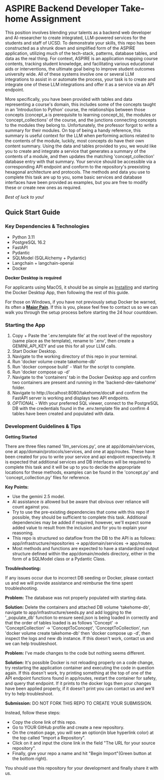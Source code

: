 # ASPIRE Backend Developer Take-home Assignment

This position involves blending your talents as a backend web developer and AI-researcher to create integrated, LLM-powered services for the students and staff of UCSD. To demonstrate your skills, this repo has been constructed as a shrunk down and simplified form of the ASPIRE application, utilizing much of the tech-stack, patterns, database tables, and data as the real thing. For context, ASPIRE is an application mapping course contents, tracking student knowledge, and facilitating various educational aids or interventions, the ultimate goal being to improve student outcomes university wide. All of these systems involve one or several LLM integrations to assist in or automate the process, your task is to create and integrate one of these LLM integrations and offer it as a service via an API endpoint. 

More specifically, you have been provided with tables and data representing a course's domain, this includes some of the concepts taught in an 'Introduction to Python' course, the relationships between those concepts (concept_a is prerequisite to learning concept_b), the modules or 'concept_collections' of the course, and the junctions connecting concepts to the modules they belong to. Unfortunately, the professor forgot to write a summary for their modules. On top of being a handy reference, this summary is useful context for the LLM when performing actions related to the contents of the module, luckily, most concepts do have their own content summary. Using the data and tables provided to you, we would like you to create and integrate a service that generates a summary of the contents of a module, and then updates the matching 'concept_collection' database entry with that summary. Your service should be accessible via a corresponding API endpoint and conform to the repository's preexisting hexagonal architecture and protocols. The methods and data you use to complete this task are up to you, some basic services and database interfaces have been provided as examples, but you are free to modify these or create new ones as required. 


*Best of luck to you!*

## Quick Start Guide
### Key Dependencies & Technologies
- Python 3.11
- PostgreSQL 16.2
- FastAPI
- Pydantic
- SQLModel (SQLAlchemy + Pydantic)
- Langchain + langchain-openai
- Docker

**Docker Desktop is required** 

For applicants using MacOS, it should be as simple as [Installing](https://docs.docker.com/desktop/setup/install/mac-install/) and starting the Docker Desktop App, then following the rest of this guide.

For those on Windows, if you have not previously setup Docker be warned, its often a **[Major Pain](https://www.imdb.com/title/tt0110443/)**. If this is you, please feel free to contact us so we can walk you through the setup process before starting the 24 hour countdown. 

### Starting the App
1) Copy + Paste the '.env.template file' at the root level of the repository (same place as the template), rename to '.env', then create a GEMINI_API_KEY and use this for all your LLM calls. 
2) Start Docker Desktop.
3) Navigate to the working directory of this repo in your terminal.
4) Run 'docker volume create takehome-db'
5) Run 'docker compose build' - Wait for the script to complete.
6) Run 'docker compose up -d'
7) Navigate to the 'containers' tab in the Docker Desktop app and confirm two containers are present and running in the 'backend-dev-takehome' folder.
8) Navigate to http://localhost:8080/takehome/docs# and confirm the FastAPI server is working and displays two API endpoints.
9) *OPTIONAL* - With your preferred SQL viewer, connect to the PostgreSQL DB with the credentials found in the .env.template file and confirm 4 tables have been created and populated with data.

### Development Guidelines & Tips
**Getting Started**

There are three files named 'llm_services.py', one at app/domain/services, one at app/domain/protocols/services, and one at app/routes. These have been created for you to write your service and api endpoint respectively. It is expected that additional services and DB interfaces will be required to complete this task and it will be up to you to decide the appropriate locations for these methods, examples can be found in the 'concept.py' and 'concept_collection.py' files for reference. 

**Key Points:**
- Use the gemini 2.5 model.
- AI assistance *is* allowed but be aware that obvious over reliance will count against you.
- Try to use the pre-existing dependencies that come with this repo if possible, they should be sufficient to complete this task. Additional dependencies may be added if required, however, we'll expect some added value to result from the inclusion and for you to explain your reasoning.  
- This repo is structured so dataflow from the DB to the API is as follows: app/infrastructure/repositories -> app/domain/services -> app/routes
- Most methods and functions are expected to have a standardized output structure defined within the app/domain/models directory, either in the form of a SQLModel class or a Pydantic Class.

**Troubleshooting:**

If any issues occur due to incorrect DB seeding or Docker, please contact us and we will provide assistance and reimburse the time spent troubleshooting.

**Problem:** The database was not properly populated with starting data.

**Solution:** Delete the containers and attached DB volume 'takehome-db', navigate to app/infrastructure/seeds.py and add logging to the '_populate_db' function to ensure seed.json is being loaded in correctly and that the order of tables loaded is as follows 'Concept' -> 'ConceptCollection' -> 'ConceptToConcept', 'ConceptToCollection', run 'docker volume create takehome-db' then 'docker compose up -d', then inspect the logs and new db instance. If this doesn't work, contact us and we can help troubleshoot.

**Problem:** I've made changes to the code but nothing seems different.

**Solution:** It's possible Docker is not reloading properly on a code change, try restarting the application container and executing the code in question again. If this doesn't work, try printing something at the top of one of the API endpoint functions found in app/routes, restart the container for safety, and query that endpoint. If it prints to the docker logs then your changes have been applied properly, if it doesn't print you can contact us and we'll try to help troubleshoot.

**Submission:**
DO NOT FORK THIS REPO TO CREATE YOUR SUBMISSION. 

Instead, follow these steps: 
- Copy the clone link of this repo.
- Go to YOUR GitHub profile and create a new repository.
- On the creation page, you will see an option(in blue hyperlink color) at the top called "Import a Repository".
- Click on it and input the clone link in the field "The URL for your source repository".
- Finally, give your repo a name and hit "Begin Import"(Green button at the bottom right).

You should use this repository for your development and finally share it with us.



